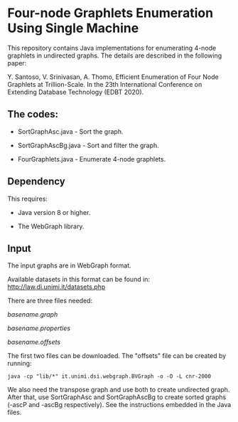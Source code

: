 # Four-node Graphlets Enumeration Using Single Machine

This repository contains Java implementations for enumerating 4-node graphlets in undirected graphs. The details are described in the following paper:

Y. Santoso, V. Srinivasan, A. Thomo, Efficient Enumeration of Four Node Graphlets at Trillion-Scale. In the 23th International Conference on Extending Database Technology (EDBT 2020).

## The codes:

* SortGraphAsc.java - Sort the graph.

* SortGraphAscBg.java - Sort and filter the graph.

* FourGraphlets.java - Enumerate 4-node graphlets.

## Dependency

This requires:

* Java version 8 or higher.

* The WebGraph library.

## Input

The input graphs are in WebGraph format.

Available datasets in this format can be found in: <http://law.di.unimi.it/datasets.php>

There are three files needed:

*basename.graph* 

*basename.properties* 

*basename.offsets*

The first two files can be downloaded. The "offsets" file can be created by running: 
```
java -cp "lib/*" it.unimi.dsi.webgraph.BVGraph -o -O -L cnr-2000
```
We also need the transpose graph and use both to create undirected graph. After that, use SortGraphAsc and SortGraphAscBg to create sorted graphs (-ascP and -ascBg respectively). See the instructions embedded in the Java files.



